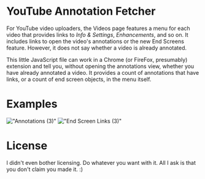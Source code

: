 # YouTube Annotation Fetcher
For YouTube video uploaders, the Videos page features a menu for each video that provides links to *Info & Settings*, *Enhancements*, and so on. It includes links to open the video's annotations or the new End Screens feature. However, it does not say whether a video is already annotated.

This little JavaScript file can work in a Chrome (or FireFox, presumably) extension and tell you, without opening the annotations view, whether you have already annotated a video. It provides a count of annotations that have links, or a count of end screen objects, in the menu itself.

# Examples
!["Annotations (3)"](http://i.imgur.com/Ndth2E9.png)
!["End Screen Links (3)"](http://i.imgur.com/xWrdQXC.png)

# License
I didn't even bother licensing. Do whatever you want with it. All I ask is that you don't claim you made it. :)